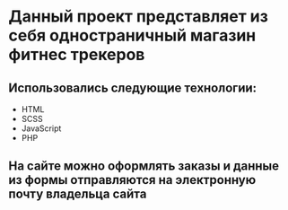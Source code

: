 # Данный проект представляет из себя одностраничный магазин фитнес трекеров

## Использовались следующие технологии:
- HTML
- SCSS
- JavaScript
- PHP


## На сайте можно оформлять заказы и данные из формы отправляются на электронную почту владельца сайта
